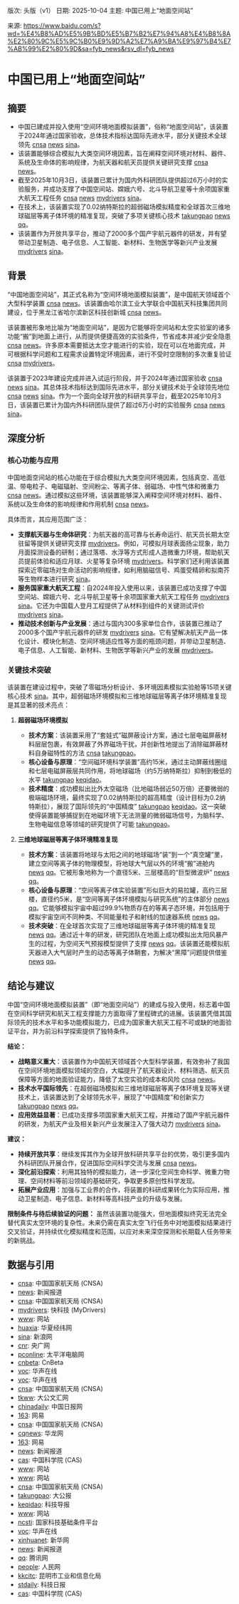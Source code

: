 版次: 头版（v1）
日期: 2025-10-04
主题: 中国已用上“地面空间站”

来源: https://www.baidu.com/s?wd=%E4%B8%AD%E5%9B%BD%E5%B7%B2%E7%94%A8%E4%B8%8A%E2%80%9C%E5%9C%B0%E9%9D%A2%E7%A9%BA%E9%97%B4%E7%AB%99%E2%80%9D&sa=fyb_news&rsv_dl=fyb_news

# 中国已用上“地面空间站”

## 摘要
*   中国已建成并投入使用“空间环境地面模拟装置”，俗称“地面空间站”，该装置于2024年通过国家验收，总体技术指标达国际先进水平，部分关键技术全球领先 [cnsa](https://vertexaisearch.cloud.google.com/grounding-api-redirect/AUZIYQEXnz5EL878PBEORDaxJIlGSdCfcaEKklQCVFdF9lnFC00gDMLkP2UVg0XFO8tN2m6qSa494IBTEBFCWunZqinJUxhKUJECIG95dupkaIoqk0Q3iMVXf6ZtLZji6lIiH3K9aNH3BkM7K64BueDU533ezoDdKMcP9QJs8w==) [news](https://vertexaisearch.cloud.google.com/grounding-api-redirect/AUZIYQEgB6zLFU0ADZrVZoNxfKZsMioMVutKemXjEofu-c8q_BfAeMx3CGQTVEpDero759lgfeHAIdsaJD6apflLs_QIRta3pQBMn6TToxR0ANiVyGJ4fPS3vACBFiEewPVZkoPJU-DirZjtYKzCT9MJkAzPVw==) [sina](https://vertexaisearch.cloud.google.com/grounding-api-redirect/AUZIYQGbYHI7bblfTw4L5-HGNx8ix7bcgLMoq3H5Z6WSMDMfgXhmP0ecpSwbV_V64kzwBBjyofp4rbG1-XgYbEaDlgyaCWqcc09zFpTx1Q5OPIhFa37eHjUn9A5j-yKzceiVHHLQCj0Iq-NePdgxVmiQFNT_NRFbn1i7a77ZDu8scJ869WyNgo__udKuwJQ=)。
*   该装置能够综合模拟九大类空间环境因素，旨在阐释空间环境对材料、器件、系统及生命体的影响规律，为航天器和航天员提供关键研究支撑 [cnsa](https://vertexaisearch.cloud.google.com/grounding-api-redirect/AUZIYQEO2qPR31gjH__AEgKA-o0NqtpEA12cu6df3hCinXDGwvw1n4pCFuybX5hu1VuepF5-ltb0mhjuzcP9toRaC0qzeW45EOzlS1XSye8ByDUdvRhMdxGOfKdx2q2aZu-Xc_Rcx2gJB-xVS2vb-It1zaiG--9nNCYjRNb8nw==) [news](https://vertexaisearch.cloud.google.com/grounding-api-redirect/AUZIYQEgB6zLFU0ADZrVZoNxfKZsMioMVutKemXjEofu-c8q_BfAeMx3CGQTVEpDero759lgfeHAIdsaJD6apflLs_QIRta3pQBMn6TToxR0ANiVyGJ4fPS3vACBFiEewPVZkoPJU-DirZjtYKzCT9MJkAzPVw==)。
*   截至2025年10月3日，该装置已累计为国内外科研团队提供超过6万小时的实验服务，并成功支撑了中国空间站、嫦娥六号、北斗导航卫星等十余项国家重大航天工程任务 [cnsa](https://vertexaisearch.cloud.google.com/grounding-api-redirect/AUZIYQEXnz5EL878PBEORDaxJIlGSdCfcaEKklQCVFdF9lnFC00gDMLkP2UVg0XFO8tN2m6qSa494IBTEBFCWunZqinJUxhKUJECIG95dupkaIoqk0Q3iMVXf6ZtLZji6lIiH3K9aNH3BkM7K64BueDU533ezoDdKMcP9QJs8w==) [news](https://vertexaisearch.cloud.google.com/grounding-api-redirect/AUZIYQEgB6zLFU0ADZrVZoNxfKZsMioMVutKemXjEofu-c8q_BfAeMx3CGQTVEpDero759lgfeHAIdsaJD6apflLs_QIRta3pQBMn6TToxR0ANiVyGJ4fPS3vACBFiEewPVZkoPJU-DirZjtYKzCT9MJkAzPVw==) [mydrivers](https://vertexaisearch.cloud.google.com/grounding-api-redirect/AUZIYQFTcjVSEZgyzxylfUuKFlXFEXKxOzCMfkF6EQPtVSLTSFButTXqzqgNGnqHT6dvpVLeLfgePvwSZB5PsYCsbx7vY6p2mtG2xkAKzPEan4PwkaPyYah0No-Mwu07RDdmSH_lyN6BmUGp) [sina](https://vertexaisearch.cloud.google.com/grounding-api-redirect/AUZIYQGbYHI7bblfTw4L5-HGNx8ix7bcgLMoq3H5Z6WSMDMfgXhmP0ecpSwbV_V64kzwBBjyofp4rbG1-XgYbEaDlgyaCWqcc09zFpTx1Q5OPIhFa37eHjUn9A5j-yKzceiVHHLQCj0Iq-NePdgxVmiQFNT_NRFbn1i7a77ZDu8scJ869WyNgo__udKuwJQ=)。
*   在技术上，该装置实现了0.02纳特斯拉的超弱磁场模拟精度和全球首次三维地球磁层等离子体环境的精准复现，突破了多项关键核心技术 [takungpao](https://vertexaisearch.cloud.google.com/grounding-api-redirect/AUZIYQHyeYBxyq9ei7TD8y08B95hx-5vVOPEAmQT26o4_MaEOCTu-_CJ4FF_zQILmT4sLfGKRJtjplZ8Qr03cDSVeYS3W1jGCkIoEKj51gWyH7dg-tk0SdifC15tG3M_AmjEwubdFS-NrjCnkUhCKSxR7P2xsURzik_M) [news](https://vertexaisearch.cloud.google.com/grounding-api-redirect/AUZIYQFq8V67nmFh2VOxSAgH2MEtwydRzS0Lzo6cUGO4JGBHD9beF31yte-7EEkLBus7ZVoT_4pAs18dz_0BkqKrVYzVbxPfImj-Gbj55Ygkc3-GDX47QvXxCEolpWZpHBls1w85fw5Kz3ZZADT5T6l_pvtWEBXkiuMmCtiBUQav0YI=) [qq](https://vertexaisearch.cloud.google.com/grounding-api-redirect/AUZIYQHLAnEjX6YO3HwCkaGn8GRutn2NJPglEqF34e-wtK_SfgCF3bMj7lcYFBj9IaG2ek1ebFdt4t-5ChtF6lHz-c0auHtktQ12wQ0ZUcl7oYWIdXKhFMJ_xVYIsG1y5eZdOyZ6U61b4OY=)。
*   该装置作为开放共享平台，推动了2000多个国产宇航元器件的研发，并有望带动卫星制造、电子信息、人工智能、新材料、生物医学等新兴产业发展 [mydrivers](https://vertexaisearch.cloud.google.com/grounding-api-redirect/AUZIYQFTcjVSEZgyzxylfUuKFlXFEXKxOzCMfkF6EQPtVSLTSFButTXqzqgNGnqHT6dvpVLeLfgePvwSZB5PsYCsbx7vY6p2mtG2xkAKzPEan4PwkaPyYah0No-Mwu07RDdmSH_lyN6BmUGp) [sina](https://vertexaisearch.cloud.google.com/grounding-api-redirect/AUZIYQGbYHI7bblfTw4L5-HGNx8ix7bcgLMoq3H5Z6WSMDMfgXhmP0ecpSwbV_V64kzwBBjyofp4rbG1-XgYbEaDlgyaCWqcc09zFpTx1Q5OPIhFa37eHjUn9A5j-yKzceiVHHLQCj0Iq-NePdgxVmiQFNT_NRFbn1i7a77ZDu8scJ869WyNgo__udKuwJQ=)。

## 背景
“中国地面空间站”，其正式名称为“空间环境地面模拟装置”，是中国航天领域首个大型科学装置 [cnsa](https://vertexaisearch.cloud.google.com/grounding-api-redirect/AUZIYQEO2qPR31gjH__AEgKA-o0NqtpEA12cu6df3hCinXDGwvw1n4pCFuybX5hu1VuepF5-ltb0mhjuzcP9toRaC0qzeW45EOzlS1XSye8ByDUdvRhMdxGOfKdx2q2aZu-Xc_Rcx2gJB-xVS2vb-It1zaiG--9nNCYjRNb8nw==) [news](https://vertexaisearch.cloud.google.com/grounding-api-redirect/AUZIYQEgB6zLFU0ADZrVZoNxfKZsMioMVutKemXjEofu-c8q_BfAeMx3CGQTVEpDero759lgfeHAIdsaJD6apflLs_QIRta3pQBMn6TToxR0ANiVyGJ4fPS3vACBFiEewPVZkoPJU-DirZjtYKzCT9MJkAzPVw==)。该装置由哈尔滨工业大学联合中国航天科技集团共同建设，位于黑龙江省哈尔滨新区科技创新城 [cnsa](https://vertexaisearch.cloud.google.com/grounding-api-redirect/AUZIYQEO2qPR31gjH__AEgKA-o0NqtpEA12cu6df3hCinXDGwvw1n4pCFuybX5hu1VuepF5-ltb0mhjuzcP9toRaC0qzeW45EOzlS1XSye8ByDUdvRhMdxGOfKdx2q2aZu-Xc_Rcx2gJB-xVS2vb-It1zaiG--9nNCYjRNb8nw==) [news](https://vertexaisearch.cloud.google.com/grounding-api-redirect/AUZIYQEgB6zLFU0ADZrVZoNxfKZsMioMVutKemXjEofu-c8q_BfAeMx3CGQTVEpDero759lgfeHAIdsaJD6apflLs_QIRta3pQBMn6TToxR0ANiVyGJ4fPS3vACBFiEewPVZkoPJU-DirZjtYKzCT9MJkAzPVw==)。

该装置被形象地比喻为“地面空间站”，是因为它能够将空间站和太空实验室的诸多功能“搬”到地面上进行，从而提供便捷高效的实验条件，节省成本并减少安全隐患 [cnsa](https://vertexaisearch.cloud.google.com/grounding-api-redirect/AUZIYQEO2qPR31gjH__AEgKA-o0NqtpEA12cu6df3hCinXDGwvw1n4pCFuybX5hu1VuepF5-ltb0mhjuzcP9toRaC0qzeW45EOzlS1XSye8ByDUdvRhMdxGOfKdx2q2aZu-Xc_Rcx2gJB-xVS2vb-It1zaiG--9nNCYjRNb8nw==) [news](https://vertexaisearch.cloud.google.com/grounding-api-redirect/AUZIYQEgB6zLFU0ADZrVZoNxfKZsMioMVutKemXjEofu-c8q_BfAeMx3CGQTVEpDero759lgfeHAIdsaJD6apflLs_QIRta3pQBMn6TToxR0ANiVyGJ4fPS3vACBFiEewPVZkoPJU-DirZjtYKzCT9MJkAzPVw==)。许多原本需要抵达太空才能进行的实验，现在可以在地面完成，并可根据科学问题和工程需求设置特定环境因素，进行不受时空限制的多次重复验证 [cnsa](https://vertexaisearch.cloud.google.com/grounding-api-redirect/AUZIYQEXnz5EL878PBEORDaxJIlGSdCfcaEKklQCVFdF9lnFC00gDMLkP2UVg0XFO8tN2m6qSa494IBTEBFCWunZqinJUxhKUJECIG95dupkaIoqk0Q3iMVXf6ZtLZji6lIiH3K9aNH3BkM7K64BueDU533ezoDdKMcP9QJs8w==) [mydrivers](https://vertexaisearch.cloud.google.com/grounding-api-redirect/AUZIYQFTcjVSEZgyzxylfUuKFlXFEXKxOzCMfkF6EQPtVSLTSFButTXqzqgNGnqHT6dvpVLeLfgePvwSZB5PsYCsbx7vY6p2mtG2xkAKzPEan4PwkaPyYah0No-Mwu07RDdmSH_lyN6BmUGp)。

该装置于2023年建设完成并进入试运行阶段，并于2024年通过国家验收 [cnsa](https://vertexaisearch.cloud.google.com/grounding-api-redirect/AUZIYQEXnz5EL878PBEORDaxJIlGSdCfcaEKklQCVFdF9lnFC00gDMLkP2UVg0XFO8tN2m6qSa494IBTEBFCWunZqinJUxhKUJECIG95dupkaIoqk0Q3iMVXf6ZtLZji6lIiH3K9aNH3BkM7K64BueDU533ezoDdKMcP9QJs8w==) [news](https://vertexaisearch.cloud.google.com/grounding-api-redirect/AUZIYQEgB6zLFU0ADZrVZoNxfKZsMioMVutKemXjEofu-c8q_BfAeMx3CGQTVEpDero759lgfeHAIdsaJD6apflLs_QIRta3pQBMn6TToxR0ANiVyGJ4fPS3vACBFiEewPVZkoPJU-DirZjtYKzCT9MJkAzPVw==) [sina](https://vertexaisearch.cloud.google.com/grounding-api-redirect/AUZIYQGbYHI7bblfTw4L5-HGNx8ix7bcgLMoq3H5Z6WSMDMfgXhmP0ecpSwbV_V64kzwBBjyofp4rbG1-XgYbEaDlgyaCWqcc09zFpTx1Q5OPIhFa37eHjUn9A5j-yKzceiVHHLQCj0Iq-NePdgxVmiQFNT_NRFbn1i7a77ZDu8scJ869WyNgo__udKuwJQ=)。其总体技术指标达到国际先进水平，部分关键技术处于全球领先地位 [cnsa](https://vertexaisearch.cloud.google.com/grounding-api-redirect/AUZIYQEXnz5EL878PBEORDaxJIlGSdCfcaEKklQCVFdF9lnFC00gDMLkP2UVg0XFO8tN2m6qSa494IBTEBFCWunZqinJUxhKUJECIG95dupkaIoqk0Q3iMVXf6ZtLZji6lIiH3K9aNH3BkM7K64BueDU533ezoDdKMcP9QJs8w==) [news](https://vertexaisearch.cloud.google.com/grounding-api-redirect/AUZIYQEgB6zLFU0ADZrVZoNxfKZsMioMVutKemXjEofu-c8q_BfAeMx3CGQTVEpDero759lgfeHAIdsaJD6apflLs_QIRta3pQBMn6TToxR0ANiVyGJ4fPS3vACBFiEewPVZkoPJU-DirZjtYKzCT9MJkAzPVw==) [sina](https://vertexaisearch.cloud.google.com/grounding-api-redirect/AUZIYQGbYHI7bblfTw4L5-HGNx8ix7bcgLMoq3H5Z6WSMDMfgXhmP0ecpSwbV_V64kzwBBjyofp4rbG1-XgYbEaDlgyaCWqcc09zFpTx1Q5OPIhFa37eHjUn9A5j-yKzceiVHHLQCj0Iq-NePdgxVmiQFNT_NRFbn1i7a77ZDu8scJ869WyNgo__udKuwJQ=)。作为一个面向全球开放的科研共享平台，截至2025年10月3日，该装置已累计为国内外科研团队提供了超过6万小时的实验服务 [cnsa](https://vertexaisearch.cloud.google.com/grounding-api-redirect/AUZIYQEXnz5EL878PBEORDaxJIlGSdCfcaEKklQCVFdF9lnFC00gDMLkP2UVg0XFO8tN2m6qSa494IBTEBFCWunZqinJUxhKUJECIG95dupkaIoqk0Q3iMVXf6ZtLZji6lIiH3K9aNH3BkM7K64BueDU533ezoDdKMcP9QJs8w==) [news](https://vertexaisearch.cloud.google.com/grounding-api-redirect/AUZIYQEgB6zLFU0ADZrVZoNxfKZsMioMVutKemXjEofu-c8q_BfAeMx3CGQTVEpDero759lgfeHAIdsaJD6apflLs_QIRta3pQBMn6TToxR0ANiVyGJ4fPS3vACBFiEewPVZkoPJU-DirZjtYKzCT9MJkAzPVw==) [sina](https://vertexaisearch.cloud.google.com/grounding-api-redirect/AUZIYQGbYHI7bblfTw4L5-HGNx8ix7bcgLMoq3H5Z6WSMDMfgXhmP0ecpSwbV_V64kzwBBjyofp4rbG1-XgYbEaDlgyaCWqcc09zFpTx1Q5OPIhFa37eHjUn9A5j-yKzceiVHHLQCj0Iq-NePdgxVmiQFNT_NRFbn1i7a77ZDu8scJ869WyNgo__udKuwJQ=)。

## 深度分析

### 核心功能与应用
中国地面空间站的核心功能在于综合模拟九大类空间环境因素，包括真空、高低温、带电粒子、电磁辐射、空间粉尘、等离子体、弱磁场、中性气体和微重力 [cnsa](https://vertexaisearch.cloud.google.com/grounding-api-redirect/AUZIYQEO2qPR31gjH__AEgKA-o0NqtpEA12cu6df3hCinXDGwvw1n4pCFuybX5hu1VuepF5-ltb0mhjuzcP9toRaC0qzeW45EOzlS1XSye8ByDUdvRhMdxGOfKdx2q2aZu-Xc_Rcx2gJB-xVS2vb-It1zaiG--9nNCYjRNb8nw==) [news](https://vertexaisearch.cloud.google.com/grounding-api-redirect/AUZIYQEgB6zLFU0ADZrVZoNxfKZsMioMVutKemXjEofu-c8q_BfAeMx3CGQTVEpDero759lgfeHAIdsaJD6apflLs_QIRta3pQBMn6TToxR0ANiVyGJ4fPS3vACBFiEewPVZkoPJU-DirZjtYKzCT9MJkAzPVw==)。通过模拟这些环境，该装置能够深入阐释空间环境对材料、器件、系统以及生命体的影响规律和作用机制 [cnsa](https://vertexaisearch.cloud.google.com/grounding-api-redirect/AUZIYQEO2qPR31gjH__AEgKA-o0NqtpEA12cu6df3hCinXDGwvw1n4pCFuybX5hu1VuepF5-ltb0mhjuzcP9toRaC0qzeW45EOzlS1XSye8ByDUdvRhMdxGOfKdx2q2aZu-Xc_Rcx2gJB-xVS2vb-It1zaiG--9nNCYjRNb8nw==) [news](https://vertexaisearch.cloud.google.com/grounding-api-redirect/AUZIYQEgB6zLFU0ADZrVZoNxfKZsMioMVutKemXjEofu-c8q_BfAeMx3CGQTVEpDero759lgfeHAIdsaJD6apflLs_QIRta3pQBMn6TToxR0ANiVyGJ4fPS3vACBFiEewPVZkoPJU-DirZjtYKzCT9MJkAzPVw==)。

具体而言，其应用范围广泛：
*   **支撑航天器与生命体研究**：为航天器的高可靠与长寿命运行、航天员长期太空驻留等提供关键研究支撑 [mydrivers](https://vertexaisearch.cloud.google.com/grounding-api-redirect/AUZIYQFTcjVSEZgyzxylfUuKFlXFEXKxOzCMfkF6EQPtVSLTSFButTXqzqgNGnqHT6dvpVLeLfgePvwSZB5PsYCsbx7vY6p2mtG2xkAKzPEan4PwkaPyYah0No-Mwu07RDdmSH_lyN6BmUGp)。例如，可模拟月球表面扬尘现象，助力月面探测设备的研制；通过落塔、水浮等方式形成人造微重力环境，帮助航天员提前体验和适应月球、火星等复杂环境 [mydrivers](https://vertexaisearch.cloud.google.com/grounding-api-redirect/AUZIYQFTcjVSEZgyzxylfUuKFlXFEXKxOzCMfkF6EQPtVSLTSFButTXqzqgNGnqHT6dvpVLeLfgePvwSZB5PsYCsbx7vY6p2mtG2xkAKzPEan4PwkaPyYah0No-Mwu07RDdmSH_lyN6BmUGp)。科学家们还利用该装置探索近零磁场对生命活动的影响规律，如利用脑磁信号、鸡蛋受精卵和拟南芥等生物样本进行研究 [sina](https://vertexaisearch.cloud.google.com/grounding-api-redirect/AUZIYQGbYHI7bblfTw4L5-HGNx8ix7bcgLMoq3H5Z6WSMDMfgXhmP0ecpSwbV_V64kzwBBjyofp4rbG1-XgYbEaDlgyaCWqcc09zFpTx1Q5OPIhFa37eHjUn9A5j-yKzceiVHHLQCj0Iq-NePdgxVmiQFNT_NRFbn1i7a77ZDu8scJ869WyNgo__udKuwJQ=)。
*   **服务国家重大航天工程**：自2024年投入使用以来，该装置已成功支撑了中国空间站、嫦娥六号、北斗导航卫星等十余项国家重大航天工程任务 [mydrivers](https://vertexaisearch.cloud.google.com/grounding-api-redirect/AUZIYQFTcjVSEZgyzxylfUuKFlXFEXKxOzCMfkF6EQPtVSLTSFButTXqzqgNGnqHT6dvpVLeLfgePvwSZB5PsYCsbx7vY6p2mtG2xkAKzPEan4PwkaPyYah0No-Mwu07RDdmSH_lyN6BmUGp) [sina](https://vertexaisearch.cloud.google.com/grounding-api-redirect/AUZIYQGbYHI7bblfTw4L5-HGNx8ix7bcgLMoq3H5Z6WSMDMfgXhmP0ecpSwbV_V64kzwBBjyofp4rbG1-XgYbEaDlgyaCWqcc09zFpTx1Q5OPIhFa37eHjUn9A5j-yKzceiVHHLQCj0Iq-NePdgxVmiQFNT_NRFbn1i7a77ZDu8scJ869WyNgo__udKuwJQ=)。它还为中国载人登月工程提供了从材料到组件的关键测试评价 [mydrivers](https://vertexaisearch.cloud.google.com/grounding-api-redirect/AUZIYQFTcjVSEZgyzxylfUuKFlXFEXKxOzCMfkF6EQPtVSLTSFButTXqzqgNGnqHT6dvpVLeLfgePvwSZB5PsYCsbx7vY6p2mtG2xkAKzPEan4PwkaPyYah0No-Mwu07RDdmSH_lyN6BmUGp) [sina](https://vertexaisearch.cloud.google.com/grounding-api-redirect/AUZIYQGbYHI7bblfTw4L5-HGNx8ix7bcgLMoq3H5Z6WSMDMfgXhmP0ecpSwbV_V64kzwBBjyofp4rbG1-XgYbEaDlgyaCWqcc09zFpTx1Q5OPIhFa37eHjUn9A5j-yKzceiVHHLQCj0Iq-NePdgxVmiQFNT_NRFbn1i7a77ZDu8scJ869WyNgo__udKuwJQ=)。
*   **推动技术创新与产业发展**：通过与国内300多家单位合作，该装置已推动了2000多个国产宇航元器件的研发 [mydrivers](https://vertexaisearch.cloud.google.com/grounding-api-redirect/AUZIYQFTcjVSEZgyzxylfUuKFlXFEXKxOzCMfkF6EQPtVSLTSFButTXqzqgNGnqHT6dvpVLeLfgePvwSZB5PsYCsbx7vY6p2mtG2xkAKzPEan4PwkaPyYah0No-Mwu07RDdmSH_lyN6BmUGp) [sina](https://vertexaisearch.cloud.google.com/grounding-api-redirect/AUZIYQGbYHI7bblfTw4L5-HGNx8ix7bcgLMoq3H5Z6WSMDMfgXhmP0ecpSwbV_V64kzwBBjyofp4rbG1-XgYbEaDlgyaCWqcc09zFpTx1Q5OPIhFa37eHjUn9A5j-yKzceiVHHLQCj0Iq-NePdgxVmiQFNT_NRFbn1i7a77ZDu8scJ869WyNgo__udKuwJQ=)。它有望解决航天产品一体化设计、模块化制造、空间环境适应性等方面的瓶颈问题，并带动卫星制造、电子信息、人工智能、新材料、生物医学等新兴产业的发展 [mydrivers](https://vertexaisearch.cloud.google.com/grounding-api-redirect/AUZIYQFTcjVSEZgyzxylfUuKFlXFEXKxOzCMfkF6EQPtVSLTSFButTXqzqgNGnqHT6dvpVLeLfgePvwSZB5PsYCsbx7vY6p2mtG2xkAKzPEan4PwkaPyYah0No-Mwu07RDdmSH_lyN6BmUGp)。

### 关键技术突破
该装置在建设过程中，突破了零磁场分析设计、多环境因素模拟实验舱等15项关键核心技术 [sina](https://vertexaisearch.cloud.google.com/grounding-api-redirect/AUZIYQGbYHI7bblfTw4L5-HGNx8ix7bcgLMoq3H5Z6WSMDMfgXhmP0ecpSwbV_V64kzwBBjyofp4rbG1-XgYbEaDlgyaCWqcc09zFpTx1Q5OPIhFa37eHjUn9A5j-yKzceiVHHLQCj0Iq-NePdgxVmiQFNT_NRFbn1i7a77ZDu8scJ869WyNgo__udKuwJQ=)。其中，超弱磁场环境模拟和三维地球磁层等离子体环境精准复现是其显著的技术亮点：

1.  **超弱磁场环境模拟**
    *   **技术方案**：该装置采用了“套娃式”磁屏蔽设计方案，通过七层电磁屏蔽材料层层包裹，有效屏蔽了外界磁场干扰，并创新性地提出了消除磁屏蔽材料自身磁特性的方法 [cnsa](https://vertexaisearch.cloud.google.com/grounding-api-redirect/AUZIYQGNRSmwFtc1dftWuyMsBPYcYdgdVIb_FNVLPlCjD8MGTLo7-WZf2DWhPduRSPtvHwYclCY3kon7lKiQdPTxSeFXyDe0JNFz1mqgtQ3rYd11IeI0TgW3Kivmcf3VXeg-RiCa5l0hYwpb-9cpPqmimOk0EFspasua8CRJiQg=) [takungpao](https://vertexaisearch.cloud.google.com/grounding-api-redirect/AUZIYQHyeYBxyq9ei7TD8y08B95hx-5vVOPEAmQT26o4_MaEOCTu-_CJ4FF_zQILmT4sLfGKRJtjplZ8Qr03cDSVeYS3W1jGCkIoEKj51gWyH7dg-tk0SdifC15tG3M_AmjEwubdFS-NrjCnkUhCKSxR7P2xsURzik_M)。
    *   **核心设备与原理**：“空间磁环境科学装置”高约15米，通过主动屏蔽线圈组和七层电磁屏蔽层共同作用，将地球磁场（约5万纳特斯拉）抑制到极低的水平 [takungpao](https://vertexaisearch.cloud.google.com/grounding-api-redirect/AUZIYQHyeYBxyq9ei7TD8y08B95hx-5vVOPEAmQT26o4_MaEOCTu-_CJ4FF_zQILmT4sLfGKRJtjplZ8Qr03cDSVeYS3W1jGCkIoEKj51gWyH7dg-tk0SdifC15tG3M_AmjEwubdFS-NrjCnkUhCKSxR7P2xsURzik_M) [keqidao](https://vertexaisearch.cloud.google.com/grounding-api-redirect/AUZIYQGD_xNQF8_69rQDUUx_cqtV-qHtnjRnmJcLezscRrWJPdjY1ye8oozm4lcNkD4b3ADUUnSoUufXO5_3WP7g9T5mX21J0OqTEfaWT5q0kUxs0jU2jUit5oqGu3AeEwDtn4sGI3LTLXchXJ8S-LE=)。
    *   **技术精度**：成功模拟出比外太空磁场（比地磁场弱近50万倍）还要微弱的极端磁场环境，最终实现了0.02纳特斯拉的超高精度（设计目标为0.2纳特斯拉），展现了国际领先的“中国精度” [takungpao](https://vertexaisearch.cloud.google.com/grounding-api-redirect/AUZIYQHyeYBxyq9ei7TD8y08B95hx-5vVOPEAmQT26o4_MaEOCTu-_CJ4FF_zQILmT4sLfGKRJtjplZ8Qr03cDSVeYS3W1jGCkIoEKj51gWyH7dg-tk0SdifC15tG3M_AmjEwubdFS-NrjCnkUhCKSxR7P2xsURzik_M) [keqidao](https://vertexaisearch.cloud.google.com/grounding-api-redirect/AUZIYQGD_xNQF8_69rQDUUx_cqtV-qHtnjRnmJcLezscRrWJPdjY1ye8oozm4lcNkD4b3ADUUnSoUufXO5_3WP7g9T5mX21J0OqTEfaWT5q0kUxs0jU2jUit5oqGu3AeEwDtn4sGI3LTLXchXJ8S-LE=)。这一突破使得装置能够捕捉到在地磁环境下无法测量的微弱磁场信号，为脑科学、生物电磁信息等领域的研究提供了可能 [takungpao](https://vertexaisearch.cloud.google.com/grounding-api-redirect/AUZIYQHyeYBxyq9ei7TD8y08B95hx-5vVOPEAmQT26o4_MaEOCTu-_CJ4FF_zQILmT4sLfGKRJtjplZ8Qr03cDSVeYS3W1jGCkIoEKj51gWyH7dg-tk0SdifC15tG3M_AmjEwubdFS-NrjCnkUhCKSxR7P2xsURzik_M)。

2.  **三维地球磁层等离子体环境精准复现**
    *   **技术方案**：该装置将地球与太阳之间的地球磁场“装”到一个“真空罐”里，建立空间等离子体的物理模型，将地球大气层以外的环境“搬”进舱内 [news](https://vertexaisearch.cloud.google.com/grounding-api-redirect/AUZIYQFq8V67nmFh2VOxSAgH2MEtwydRzS0Lzo6cUGO4JGBHD9beF31yte-7EEkLBus7ZVoT_4pAs18dz_0BkqKrVYzVbxPfImj-Gbj55Ygkc3-GDX47QvXxCEolpWZpHBls1w85fw5Kz3ZZADT5T6l_pvtWEBXkiuMmCtiBUQav0YI=) [qq](https://vertexaisearch.cloud.google.com/grounding-api-redirect/AUZIYQHLAnEjX6YO3HwCkaGn8GRutn2NJPglEqF34e-wtK_SfgCF3bMj7lcYFBj9IaG2ek1ebFdt4t-5ChtF6lHz-c0auHtktQ12wQ0ZUcl7oYWIdXKhFMJ_xVYIsG1y5eZdOyZ6U61b4OY=)。它被形象地称为一个直径5米、三层楼高的“巨型微波炉” [news](https://vertexaisearch.cloud.google.com/grounding-api-redirect/AUZIYQFq8V67nmFh2VOxSAgH2MEtwydRzS0Lzo6cUGO4JGBHD9beF31yte-7EEkLBus7ZVoT_4pAs18dz_0BkqKrVYzVbxPfImj-Gbj55Ygkc3-GDX47QvXxCEolpWZpHBls1w85fw5Kz3ZZADT5T6l_pvtWEBXkiuMmCtiBUQav0YI=) [qq](https://vertexaisearch.cloud.google.com/grounding-api-redirect/AUZIYQHLAnEjX6YO3HwCkaGn8GRutn2NJPglEqF34e-wtK_SfgCF3bMj7lcYFBj9IaG2ek1ebFdt4t-5ChtF6lHz-c0auHtktQ12wQ0ZUcl7oYWIdXKhFMJ_xVYIsG1y5eZdOyZ6U61b4OY=)。
    *   **核心设备与原理**：“空间等离子体实验装置”形似巨大的易拉罐，高约三层楼，直径约5米，是“空间等离子体环境模拟与研究系统”的主体部分 [news](https://vertexaisearch.cloud.google.com/grounding-api-redirect/AUZIYQFq8V67nmFh2VOxSAgH2MEtwydRzS0Lzo6cUGO4JGBHD9beF31yte-7EEkLBus7ZVoT_4pAs18dz_0BkqKrVYzVbxPfImj-Gbj55Ygkc3-GDX47QvXxCEolpWZpHBls1w85fw5Kz3ZZADT5T6l_pvtWEBXkiuMmCtiBUQav0YI=) [qq](https://vertexaisearch.cloud.google.com/grounding-api-redirect/AUZIYQHLAnEjX6YO3HwCkaGn8GRutn2NJPglEqF34e-wtK_SfgCF3bMj7lcYFBj9IaG2ek1ebFdt4t-5ChtF6lHz-c0auHtktQ12wQ0ZUcl7oYWIdXKhFMJ_xVYIsG1y5eZdOyZ6U61b4OY=)。它能够模拟宇宙中超过99.9%物质存在的等离子态环境，并包括用于模拟宇宙空间不同种类、不同能量粒子和射线的加速器系统 [news](https://vertexaisearch.cloud.google.com/grounding-api-redirect/AUZIYQFq8V67nmFh2VOxSAgH2MEtwydRzS0Lzo6cUGO4JGBHD9beF31yte-7EEkLBus7ZVoT_4pAs18dz_0BkqKrVYzVbxPfImj-Gbj55Ygkc3-GDX47QvXxCEolpWZpHBls1w85fw5Kz3ZZADT5T6l_pvtWEBXkiuMmCtiBUQav0YI=) [qq](https://vertexaisearch.cloud.google.com/grounding-api-redirect/AUZIYQHLAnEjX6YO3HwCkaGn8GRutn2NJPglEqF34e-wtK_SfgCF3bMj7lcYFBj9IaG2ek1ebFdt4t-5ChtF6lHz-c0auHtktQ12wQ0ZUcl7oYWIdXKhFMJ_xVYIsG1y5eZdOyZ6U61b4OY=)。
    *   **技术突破**：在全球首次实现了三维地球磁层等离子体环境的精准复现 [news](https://vertexaisearch.cloud.google.com/grounding-api-redirect/AUZIYQFq8V67nmFh2VOxSAgH2MEtwydRzS0Lzo6cUGO4JGBHD9beF31yte-7EEkLBus7ZVoT_4pAs18dz_0BkqKrVYzVbxPfImj-Gbj55Ygkc3-GDX47QvXxCEolpWZpHBls1w85fw5Kz3ZZADT5T6l_pvtWEBXkiuMmCtiBUQav0YI=) [qq](https://vertexaisearch.cloud.google.com/grounding-api-redirect/AUZIYQHLAnEjX6YO3HwCkaGn8GRutn2NJPglEqF34e-wtK_SfgCF3bMj7lcYFBj9IaG2ek1ebFdt4t-5ChtF6lHz-c0auHtktQ12wQ0ZUcl7oYWIdXKhFMJ_xVYIsG1y5eZdOyZ6U61b4OY=)。通过近十年的研发，研究团队在地面上成功模拟出太阳风暴产生的过程，为空间天气预报模型提供了支撑 [news](https://vertexaisearch.cloud.google.com/grounding-api-redirect/AUZIYQFq8V67nmFh2VOxSAgH2MEtwydRzS0Lzo6cUGO4JGBHD9beF31yte-7EEkLBus7ZVoT_4pAs18dz_0BkqKrVYzVbxPfImj-Gbj55Ygkc3-GDX47QvXxCEolpWZpHBls1w85fw5Kz3ZZADT5T6l_pvtWEBXkiuMmCtiBUQav0YI=) [qq](https://vertexaisearch.cloud.google.com/grounding-api-redirect/AUZIYQHLAnEjX6YO3HwCkaGn8GRutn2NJPglEqF34e-wtK_SfgCF3bMj7lcYFBj9IaG2ek1ebFdt4t-5ChtF6lHz-c0auHtktQ12wQ0ZUcl7oYWIdXKhFMJ_xVYIsG1y5eZdOyZ6U61b4OY=)。该装置还能模拟航天器进入大气层时产生的动态等离子体鞘套，为解决“黑障”问题提供借鉴 [news](https://vertexaisearch.cloud.google.com/grounding-api-redirect/AUZIYQFq8V67nmFh2VOxSAgH2MEtwydRzS0Lzo6cUGO4JGBHD9beF31yte-7EEkLBus7ZVoT_4pAs18dz_0BkqKrVYzVbxPfImj-Gbj55Ygkc3-GDX47QvXxCEolpWZpHBls1w85fw5Kz3ZZADT5T6l_pvtWEBXkiuMmCtiBUQav0YI=) [qq](https://vertexaisearch.cloud.google.com/grounding-api-redirect/AUZIYQHLAnEjX6YO3HwCkaGn8GRutn2NJPglEqF34e-wtK_SfgCF3bMj7lcYFBj9IaG2ek1ebFdt4t-5ChtF6lHz-c0auHtktQ12wQ0ZUcl7oYWIdXKhFMJ_xVYIsG1y5eZdOyZ6U61b4OY=)。

## 结论与建议
中国“空间环境地面模拟装置”（即“地面空间站”）的建成与投入使用，标志着中国在空间科学研究和航天工程支撑能力方面取得了里程碑式的进展。该装置凭借其国际领先的技术水平和多功能模拟能力，已成为国家重大航天工程不可或缺的地面验证平台，并为前沿科学探索提供了独特条件。

**结论：**
*   **战略意义重大**：该装置作为中国航天领域首个大型科学装置，有效弥补了我国在空间环境地面模拟领域的空白，大幅提升了航天器设计、材料筛选、航天员保障等方面的地面验证能力，降低了太空实验的成本和风险 [cnsa](https://vertexaisearch.cloud.google.com/grounding-api-redirect/AUZIYQEO2qPR31gjH__AEgKA-o0NqtpEA12cu6df3hCinXDGwvw1n4pCFuybX5hu1VuepF5-ltb0mhjuzcP9toRaC0qzeW45EOzlS1XSye8ByDUdvRhMdxGOfKdx2q2aZu-Xc_Rcx2gJB-xVS2vb-It1zaiG--9nNCYjRNb8nw==) [news](https://vertexaisearch.cloud.google.com/grounding-api-redirect/AUZIYQEgB6zLFU0ADZrVZoNxfKZsMioMVutKemXjEofu-c8q_BfAeMx3CGQTVEpDero759lgfeHAIdsaJD6apflLs_QIRta3pQBMn6TToxR0ANiVyGJ4fPS3vACBFiEewPVZkoPJU-DirZjtYKzCT9MJkAzPVw==)。
*   **技术水平国际领先**：在超弱磁场模拟和三维地球磁层等离子体环境复现等关键技术上，该装置达到了全球领先水平，展现了“中国精度”和创新实力 [takungpao](https://vertexaisearch.cloud.google.com/grounding-api-redirect/AUZIYQHyeYBxyq9ei7TD8y08B95hx-5vVOPEAmQT26o4_MaEOCTu-_CJ4FF_zQILmT4sLfGKRJtjplZ8Qr03cDSVeYS3W1jGCkIoEKj51gWyH7dg-tk0SdifC15tG3M_AmjEwubdFS-NrjCnkUhCKSxR7P2xsURzik_M) [news](https://vertexaisearch.cloud.google.com/grounding-api-redirect/AUZIYQFq8V67nmFh2VOxSAgH2MEtwydRzS0Lzo6cUGO4JGBHD9beF31yte-7EEkLBus7ZVoT_4pAs18dz_0BkqKrVYzVbxPfImj-Gbj55Ygkc3-GDX47QvXxCEolpWZpHBls1w85fw5Kz3ZZADT5T6l_pvtWEBXkiuMmCtiBUQav0YI=) [qq](https://vertexaisearch.cloud.google.com/grounding-api-redirect/AUZIYQHLAnEjX6YO3HwCkaGn8GRutn2NJPglEqF34e-wtK_SfgCF3bMj7lcYFBj9IaG2ek1ebFdt4t-5ChtF6lHz-c0auHtktQ12wQ0ZUcl7oYWIdXKhFMJ_xVYIsG1y5eZdOyZ6U61b4OY=)。
*   **应用效益显著**：已成功支撑多项国家重大航天工程，并推动了国产宇航元器件的研发，为航天产业及相关新兴产业发展注入了强大动力 [mydrivers](https://vertexaisearch.cloud.google.com/grounding-api-redirect/AUZIYQFTcjVSEZgyzxylfUuKFlXFEXKxOzCMfkF6EQPtVSLTSFButTXqzqgNGnqHT6dvpVLeLfgePvwSZB5PsYCsbx7vY6p2mtG2xkAKzPEan4PwkaPyYah0No-Mwu07RDdmSH_lyN6BmUGp) [sina](https://vertexaisearch.cloud.google.com/grounding-api-redirect/AUZIYQGbYHI7bblfTw4L5-HGNx8ix7bcgLMoq3H5Z6WSMDMfgXhmP0ecpSwbV_V64kzwBBjyofp4rbG1-XgYbEaDlgyaCWqcc09zFpTx1Q5OPIhFa37eHjUn9A5j-yKzceiVHHLQCj0Iq-NePdgxVmiQFNT_NRFbn1i7a77ZDu8scJ869WyNgo__udKuwJQ=)。

**建议：**
*   **持续开放共享**：继续发挥其作为全球开放科研共享平台的优势，吸引更多国内外科研团队开展合作，促进国际空间科学交流与发展 [cnsa](https://vertexaisearch.cloud.google.com/grounding-api-redirect/AUZIYQEXnz5EL878PBEORDaxJIlGSdCfcaEKklQCVFdF9lnFC00gDMLkP2UVg0XFO8tN2m6qSa494IBTEBFCWunZqinJUxhKUJECIG95dupkaIoqk0Q3iMVXf6ZtLZji6lIiH3K9aNH3BkM7K64BueDU533ezoDdKMcP9QJs8w==) [news](https://vertexaisearch.cloud.google.com/grounding-api-redirect/AUZIYQEgB6zLFU0ADZrVZoNxfKZsMioMVutKemXjEofu-c8q_BfAeMx3CGQTVEpDero759lgfeHAIdsaJD6apflLs_QIRta3pQBMn6TToxR0ANiVyGJ4fPS3vACBFiEewPVZkoPJU-DirZjtYKzCT9MJkAzPVw==)。
*   **深化前沿探索**：利用其独特的模拟能力，进一步深化空间生命科学、微重力物理、空间材料等前沿领域的基础研究，争取更多原创性科学发现。
*   **拓展产业应用**：加强与工业界的合作，将装置的科研成果转化为实际应用，推动卫星制造、电子信息、新材料等高科技产业的升级与发展。

**限制条件与待后续验证的问题：**
虽然该装置功能强大，但地面模拟终究无法完全替代真实太空环境的复杂性。未来仍需在真实太空飞行任务中对地面模拟结果进行交叉验证，并持续优化模拟精度和范围，以应对未来深空探测和长期载人任务带来的新挑战。

## 数据与引用
*   [cnsa](https://vertexaisearch.cloud.google.com/grounding-api-redirect/AUZIYQEO2qPR31gjH__AEgKA-o0NqtpEA12cu6df3hCinXDGwvw1n4pCFuybX5hu1VuepF5-ltb0mhjuzcP9toRaC0qzeW45EOzlS1XSye8ByDUdvRhMdxGOfKdx2q2aZu-Xc_Rcx2gJB-xVS2vb-It1zaiG--9nNCYjRNb8nw==): 中国国家航天局 (CNSA)
*   [news](https://vertexaisearch.cloud.google.com/grounding-api-redirect/AUZIYQEgB6zLFU0ADZrVZoNxfKZsMioMVutKemXjEofu-c8q_BfAeMx3CGQTVEpDero759lgfeHAIdsaJD6apflLs_QIRta3pQBMn6TToxR0ANiVyGJ4fPS3vACBFiEewPVZkoPJU-DirZjtYKzCT9MJkAzPVw==): 新闻报道
*   [cnsa](https://vertexaisearch.cloud.google.com/grounding-api-redirect/AUZIYQEXnz5EL878PBEORDaxJIlGSdCfcaEKklQCVFdF9lnFC00gDMLkP2UVg0XFO8tN2m6qSa494IBTEBFCWunZqinJUxhKUJECIG95dupkaIoqk0Q3iMVXf6ZtLZji6lIiH3K9aNH3BkM7K64BueDU533ezoDdKMcP9QJs8w==): 中国国家航天局 (CNSA)
*   [mydrivers](https://vertexaisearch.cloud.google.com/grounding-api-redirect/AUZIYQFTcjVSEZgyzxylfUuKFlXFEXKxOzCMfkF6EQPtVSLTSFButTXqzqgNGnqHT6dvpVLeLfgePvwSZB5PsYCsbx7vY6p2mtG2xkAKzPEan4PwkaPyYah0No-Mwu07RDdmSH_lyN6BmUGp): 快科技 (MyDrivers)
*   [www](https://vertexaisearch.cloud.google.com/grounding-api-redirect/AUZIYQGP4h3_qwndfgWzuLQb1pFE8Lc68CNWjXfXXDGXdew7wZUYbQQT3kPoM-30qNP_--Of-ZF4QF0ii3wCSkcx4FfAJVH2XUXVDazJBa60lUgre8vvX5CGSu-QdF1Zjh9XlHrVNYp28Laf-dtd1L4qsgVDv5SzEFMA): 网站
*   [huaxia](https://vertexaisearch.cloud.google.com/grounding-api-redirect/AUZIYQE94zlV15QgDbRGcFmL-ON0MhPbyWZ7XVt9ETZqOdSaboDfLhOFhqDDVvshpAIbHiOd2PbNcogAm9XBZx_CyedDkter20pe0G8Nxl0pCe86LVcgDTq1lGLfHkmdTQTdAacmA373EZHAmkZwzA==): 华夏经纬网
*   [sina](https://vertexaisearch.cloud.google.com/grounding-api-redirect/AUZIYQGbYHI7bblfTw4L5-HGNx8ix7bcgLMoq3H5Z6WSMDMfgXhmP0ecpSwbV_V64kzwBBjyofp4rbG1-XgYbEaDlgyaCWqcc09zFpTx1Q5OPIhFa37eHjUn9A5j-yKzceiVHHLQCj0Iq-NePdgxVmiQFNT_NRFbn1i7a77ZDu8scJ869WyNgo__udKuwJQ=): 新浪网
*   [cnr](https://vertexaisearch.cloud.google.com/grounding-api-redirect/AUZIYQFmAZjzvrh0R4qEh3CLJGEla0TQLJgofqSyAMHuktv7nTBFL1wK6t6FLl3qEe9MeloQk6Qcw5XE70k3aZX6dTwDvh-0o8MjZp-pFSHj770UFdsTmsNnwvJFQryXI-Qdii9ze1NdrHM6hs5Hpef5ZYgYptF1DYfkGGguIiE=): 央广网
*   [pconline](https://vertexaisearch.cloud.google.com/grounding-api-redirect/AUZIYQGPxPAvIYDfcD-k8vzn17X7K8dUSDU4rB0xJ0jaMjakS8K4VA4x0Od8qDgyxjNVZ1-IGonJ35cQEXxtnQLOn5TrjD_-T21QdBLX0G-tAstioQNGvIsXGOW2E1vzVGeA4rq_0BGil4eJcwRp): 太平洋电脑网
*   [cnbeta](https://vertexaisearch.cloud.google.com/grounding-api-redirect/AUZIYQHLTknkVk8RGgwdS9FmniiYf0Y3ySDdq9wvqpfRyO8R9SgTWCc3yZel_y382MV0JKAutMp2gPF2Hj1aRlDunhpZKspFpgLNenQ63LEETSO6fcLQIdKnoQBGhWfsZ7_jO9xuwRYOCSrRNXEFiiqwBHw2oQ==): CnBeta
*   [voc](https://vertexaisearch.cloud.google.com/grounding-api-redirect/AUZIYQHDxeGErFKlTFaglgZ8YsWjFcJJmPQBw3GW3JB-8TiFIr_BSdmPGRV0nUoQz934vNoUM2j0VpJlddj5X5thKwjg9IeuiaC7Ht-AQNDzwhecW2nE1WFdu0hnJyxtKQrb0hMv5CCW8-bTLf_Ovxb_): 华声在线
*   [voc](https://vertexaisearch.cloud.google.com/grounding-api-redirect/AUZIYQGHs0WJFm3W1sfW-ycsejFY_njrFI6aRqo6mKxl3-duyUQqlg9k6Oy9oOZ26s40LTtolcHmP8MgFux6dPwEuMzIyNWBjtTPX-u2JF6HPj38eYgMl6s8j8S32kllIkN3DFH-TQkgZPvCIbkD3PID): 华声在线
*   [cnsa](https://vertexaisearch.cloud.google.com/grounding-api-redirect/AUZIYQHv8HHXhBdAN9W1yDns150vpd-obq49iclb2BMIsW0Sx9L9y-CwYxysiNAQDqVTPOBHvKMWugkAm2XvpLP1ELyjjxgSZn1IhLtL3Ut3eMTLL_xfyHHqzqsBjM-Dsu9ei4WdSAKBfwr2lF7wvvZF-vumoQoEn1vrOndLDHU=): 中国国家航天局 (CNSA)
*   [tkww](https://vertexaisearch.cloud.google.com/grounding-api-redirect/AUZIYQEH8x8bteKYLh_M5VX2FngsYqmXmdNpiCqP8bIqeJ6PngayzTrcmL2vPDHriAk4yKDMAcV4mzhshQIZJaURfHjzdgfxjuW55YgNtkHy9aMdX6TAldj5Bo1Or20K3F81RP-r1F67Zs9VHtZMWb3iIedVynYPf56qAEqozQ==): 大公文汇网
*   [chinadaily](https://vertexaisearch.cloud.google.com/grounding-api-redirect/AUZIYQGWmPjeMYyuyBCQpun0iusNhc55QwZv8dlcUHR6dTsgooI_oW17CB6TAxEUXtfgXeLEhx1iM911O8dhjgMlAyGdvCPmWz1-cMJcwtaFzDgU6NYbTcoZHFBKqt18JdhFuPpuV4pe2kfoTUOUgyp99BSissEYcSu9zKnKBng8UDgxISwT5w==): 中国日报网
*   [163](https://vertexaisearch.cloud.google.com/grounding-api-redirect/AUZIYQG5uAWLrolwTu_FXsbIEnb3aRh2IcmoLeWPKOmLBrJbxcRTIVL0PTr2xGwEswuJTv_spcdjbDEOOixLjhscWqdJd3QVuooer9PASJi9qThUeYxoT41J1pHQn1AqmFohf88MdVNXsNyp3ITHQkIuE-Q=): 网易
*   [cnsa](https://vertexaisearch.cloud.google.com/grounding-api-redirect/AUZIYQE1IPXaS_S2mUrRQijMcN9-i930OXOgscroeaGSlYo_Zw9fkLD9aP19yBh7qDPpWjurijcqh30VWA9j4ZMR_NlEdqeHqvAN-exrrjcU2-yGMMH5_0RPNwtx7G-BsLbm4nHb2ZDTsVd_TFjgziUknCZk6azvhP6qsB3m_qc=): 中国国家航天局 (CNSA)
*   [cqnews](https://vertexaisearch.cloud.google.com/grounding-api-redirect/AUZIYQHxroI6CZIpz6r03q_-CCYvP2hIKUCKvAfmub9u3g7MxU1iMBesYS_ztGJkHemhl8nS1jchI_37ZDgFZOcbQF9F2bQtfGIrP1Sx13WnxBvu5YTaH98XcRY6qQgNiqTzkTCsSogMKP1_l5GR_Tyuhz2rQxah7WgsQAY8IFnhaS6uzd0Js7OTu7dG25YzMQUeKKQUjho=): 华龙网
*   [163](https://vertexaisearch.cloud.google.com/grounding-api-redirect/AUZIYQEpCdcM7d5L64wK5Vw3DPOL0Ks5BK01qbHDNvERW0xLaZjU5WM-sKZqT22wCF93BlO3__IJR4MKi5DgIshsE8L2Ix4LhERR8IM13JugUdJNziSkre-Dc5xTiHuXo9QaaKKFypZBKT7Hb4OrXwRPkXU=): 网易
*   [news](https://vertexaisearch.cloud.google.com/grounding-api-redirect/AUZIYQHzQ4cqfu4Q40l2gQj8BKTW39w3NcJN4P-LoVBsZjX2JrwDB712G2anaPY134wLKZMGpF-28vLNBMucAGGjDtO07SJ9YopJSIXUmr5-Iz0NezO4GYu4lL_yKVfQgyAk2oJpTyaWaTszHGp7loVSPwy4FeZrEaWHFUadlNVBSjHJIUWPbMIr): 新闻报道
*   [cas](https://vertexaisearch.cloud.google.com/grounding-api-redirect/AUZIYQF9W9vWKj96_kBWGJ_M0ptG88plznwIuyEVYg2XWY5m2EATZrpMHgPoG1MfG11TZLJrlwh5hFVca42d7jTZpBfeIb9q8JuShLJ-xw1ik8W6JzTvy0fN8OYtr8ecfViiAZ6ABNotOMcRlBB-Xg__J8fkyHDG77HX): 中国科学院 (CAS)
*   [www](https://vertexaisearch.cloud.google.com/grounding-api-redirect/AUZIYQFKEsfhy77i-sJrl37YzMCTzfi6IhAHAcutj6mL82hJ43a3WP5gjRq9Fcy6rSkjAnlHkB-Oga1TcLUuPADTytZR4AOO7bgExOqlxb4UbmnLFtxEBH7a7s76TTEQAR72FSBGdfK8LdhvGFW3ZaXChdWgM_LAWNHe9g==): 网站
*   [www](https://vertexaisearch.cloud.google.com/grounding-api-redirect/AUZIYQGtEP2MCkOubCxivZG7J9t_V50Bqw5Gl6MQ_tYvASOlyeY3r_A9Tuc_x5993CcgJrMNZzz3hVsxPEfoWyHDiNeEsl5t-njd4rUrISP8c6_VlFRzaYkL3bRNXPG6N5gxwVPSIInW_h-2TNHXMyCuc4NDuKn3zPG5ug==): 网站
*   [cnsa](https://vertexaisearch.cloud.google.com/grounding-api-redirect/AUZIYQGNRSmwFtc1dftWuyMsBPYcYdgdVIb_FNVLPlCjD8MGTLo7-WZf2DWhPduRSPtvHwYclCY3kon7lKiQdPTxSeFXyDe0JNFz1mqgtQ3rYd11IeI0TgW3Kivmcf3VXeg-RiCa5l0hYwpb-9cpPqmimOk0EFspasua8CRJiQg=): 中国国家航天局 (CNSA)
*   [takungpao](https://vertexaisearch.cloud.google.com/grounding-api-redirect/AUZIYQHyeYBxyq9ei7TD8y08B95hx-5vVOPEAmQT26o4_MaEOCTu-_CJ4FF_zQILmT4sLfGKRJtjplZ8Qr03cDSVeYS3W1jGCkIoEKj51gWyH7dg-tk0SdifC15tG3M_AmjEwubdFS-NrjCnkUhCKSxR7P2xsURzik_M): 大公报
*   [keqidao](https://vertexaisearch.cloud.google.com/grounding-api-redirect/AUZIYQGD_xNQF8_69rQDUUx_cqtV-qHtnjRnmJcLezscRrWJPdjY1ye8oozm4lcNkD4b3ADUUnSoUufXO5_3WP7g9T5mX21J0OqTEfaWT5q0kUxs0jU2jUit5oqGu3AeEwDtn4sGI3LTLXchXJ8S-LE=): 科技导报
*   [www](https://vertexaisearch.cloud.google.com/grounding-api-redirect/AUZIYQGLY3S_Oxf3wvQRpdsgquIwa-Eu8KcidbHvKf9MmpJouKZifJr1x_88BSkncsgU_egb9Dsbp7WIhQsmMJCt1F2IioyXiu7a0fE_yd2gLdcEpq1gblsK6dmcV_-t7W_9KUzSc0XvBJaxo6twgab0e38-hLBAHJc3qQ==): 网站
*   [ncsti](https://vertexaisearch.cloud.google.com/grounding-api-redirect/AUZIYQGeSWlRuFHgiD0JWoQAlQz6npXzqEoQqaC2ufiCM-VmkNBfPnVgotJZfaBS0HZjeF7nzq2PtmWmJ-mGl7SkmoizWW_QWNhk-olL1sdKL-fZAN-6334S2TYvUaeWAeFZg7h95Y2cE7ZsZBA0ih8a9v0BoyYnYfnaRHRY2lNcIZWtCjVR-b4=): 国家科技基础条件平台
*   [voc](https://vertexaisearch.cloud.google.com/grounding-api-redirect/AUZIYQFPEy1_3UfE3fc0rZcpk8BweB-sBiZ7jbfVyor2wxgopKqoURZZdr_N_ejxZOPHfCIk2NP2E3FHPo3kXp9G2kCav4-xrvQV3zYY1u7ODO7xSCREXYaGHgjKtYgE61v-LDfOgftx0CiLBHMgufu-): 华声在线
*   [xinhuanet](https://vertexaisearch.cloud.google.com/grounding-api-redirect/AUZIYQHkCTtLMy6Z1KiGst_khkBMqny6fol8nwIOu6xLQcBnuvIFH2pGnW2115aKEkJ-iY7Djp-FTsUoMxu2pWnmJUcpb1SVuKhyr0nN_xkNPEkI92NysSCqrzSOtb-glmyZyc3-AN-nKCTjp6GmMIgraMRIA_PjGKqiRoBiq_cTMy-uaTkB4AU=): 新华网
*   [news](https://vertexaisearch.cloud.google.com/grounding-api-redirect/AUZIYQFq8V67nmFh2VOxSAgH2MEtwydRzS0Lzo6cUGO4JGBHD9beF31yte-7EEkLBus7ZVoT_4pAs18dz_0BkqKrVYzVbxPfImj-Gbj55Ygkc3-GDX47QvXxCEolpWZpHBls1w85fw5Kz3ZZADT5T6l_pvtWEBXkiuMmCtiBUQav0YI=): 新闻报道
*   [qq](https://vertexaisearch.cloud.google.com/grounding-api-redirect/AUZIYQHLAnEjX6YO3HwCkaGn8GRutn2NJPglEqF34e-wtK_SfgCF3bMj7lcYFBj9IaG2ek1ebFdt4t-5ChtF6lHz-c0auHtktQ12wQ0ZUcl7oYWIdXKhFMJ_xVYIsG1y5eZdOyZ6U61b4OY=): 腾讯网
*   [people](https://vertexaisearch.cloud.google.com/grounding-api-redirect/AUZIYQGGbtUG-fhAKjtZ9oztM2InaEz7N1SXOFX6MOdwFkzdQLaNiVbkSA2o-uQKQ_xTg7JIXB4nUh9KQXL4EZaFPSnWFNhvHvODvYPf8OsGb2duTaFMbXWGFQ-MFQ-o2LBlqXjbN5n7BhG2WAfVDDlEL2SJQS0XiPoK): 人民网
*   [kkcitc](https://vertexaisearch.cloud.google.com/grounding-api-redirect/AUZIYQFzKpwXMvSq-ubiJCjSHCpiF66UmCtXGEtwBcxEDNl4cQmE_kvF9wC0wnhA60eCAewj184hzZWtVyYFAc46BMpL_mkT5SUkBkCBJB1XTKOLnXccdZ7RGXnHuxW4uSMI32YXklF8HSuzXs46kRyzHeo=): 昆明市工业和信息化局
*   [stdaily](https://vertexaisearch.cloud.google.com/grounding-api-redirect/AUZIYQEwi97FFqUGj4uRHJFub1ECl8v5T9bvm32ISf_985u48DDYodvkXVvS3NeDzi9qJ1nCntCrHjQhOd2krS9kUVaylBezvaBO8emWYS9ys8_A9X-K1s-kp3gZZDHuoXmU2QA0PVbVIWSIyPnSOK4Z10gDvPK6_mdsDhTAWw==): 科技日报
*   [cas](https://vertexaisearch.cloud.google.com/grounding-api-redirect/AUZIYQHZXpYUYUyeglnRH0F-_LdAo557jXDQUcnOqON7PtZk8xEJ38wHlev88nAAjUdek5KjaQkB-MV2DPgSouer0eff0WNrhpdlUUV33M8VHzqCkKF3YTsO5LC6jKp4hqPdLpuVdQ7R_i54OjbqMw4Qp_cprtSP9ZbpVRhSdTXaH6PG): 中国科学院 (CAS)